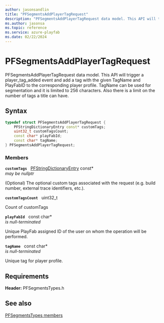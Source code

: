 ```yaml
---
author: jasonsandlin
title: "PFSegmentsAddPlayerTagRequest"
description: "PFSegmentsAddPlayerTagRequest data model. This API will trigger a player_tag_added event and add a tag with the given TagName and PlayFabID to the corresponding player profile. TagName can be used for segmentation and it is limited to 256 characters. Also there is a limit on the number of tags a title can have."
ms.author: jasonsa
ms.topic: reference
ms.service: azure-playfab
ms.date: 02/22/2024
---
```


# PFSegmentsAddPlayerTagRequest  

PFSegmentsAddPlayerTagRequest data model. This API will trigger a player_tag_added event and add a tag with the given TagName and PlayFabID to the corresponding player profile. TagName can be used for segmentation and it is limited to 256 characters. Also there is a limit on the number of tags a title can have.  

## Syntax  
  
```cpp
typedef struct PFSegmentsAddPlayerTagRequest {  
    PFStringDictionaryEntry const* customTags;  
    uint32_t customTagsCount;  
    const char* playFabId;  
    const char* tagName;  
} PFSegmentsAddPlayerTagRequest;  
```
  
### Members  
  
**`customTags`** &nbsp; [PFStringDictionaryEntry](../../pftypes/structs/pfstringdictionaryentry.md) const*  
*may be nullptr*  
  
(Optional) The optional custom tags associated with the request (e.g. build number, external trace identifiers, etc.).
  
**`customTagsCount`** &nbsp; uint32_t  
  
Count of customTags
  
**`playFabId`** &nbsp; const char*  
*is null-terminated*  
  
Unique PlayFab assigned ID of the user on whom the operation will be performed.
  
**`tagName`** &nbsp; const char*  
*is null-terminated*  
  
Unique tag for player profile.
  
  
## Requirements  
  
**Header:** PFSegmentsTypes.h
  
## See also  
[PFSegmentsTypes members](../pfsegmentstypes_members.md)  

  
  
